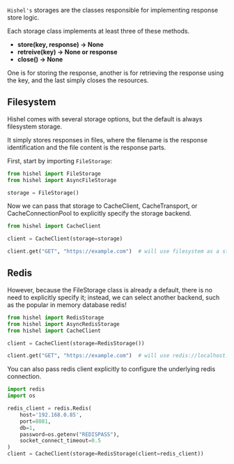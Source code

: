 `Hishel's` storages are the classes responsible for implementing response store logic.

Each storage class implements at least three of these methods.

- **store(key, response) -> None**
- **retreive(key) -> None or response**
- **close() -> None**

One is for storing the response, another is for retrieving the response using the key, and the last simply closes the resources.

## Filesystem

Hishel comes with several storage options, but the default is always filesystem storage.

It simply stores responses in files, where the filename is the response identification and the file content is the response parts.

First, start by importing `FileStorage`:

```python
from hishel import FileStorage
from hishel import AsyncFileStorage

storage = FileStorage()
```

Now we can pass that storage to CacheClient, CacheTransport, or CacheConnectionPool to explicitly specify the storage backend.

```python
from hishel import CacheClient

client = CacheClient(storage=storage)

client.get("GET", "https://example.com")  # will use filesystem as a storage
```


## Redis
However, because the FileStorage class is already a default, there is no need to explicitly specify it; instead, we can select another backend, such as the popular in memory database redis!

```python
from hishel import RedisStorage
from hishel import AsyncRedisStorage
from hishel import CacheClient

client = CacheClient(storage=RedisStorage())

client.get("GET", "https://example.com")  # will use redis://localhost:6379 as a storage
```

You can also pass redis client explicitly to configure the underlying redis connection.

```python
import redis
import os

redis_client = redis.Redis(
    host='192.168.0.85',
    port=8081,
    db=1,
    password=os.getenv("REDISPASS"),
    socket_connect_timeout=0.5
)
client = CacheClient(storage=RedisStorage(client=redis_client))
```